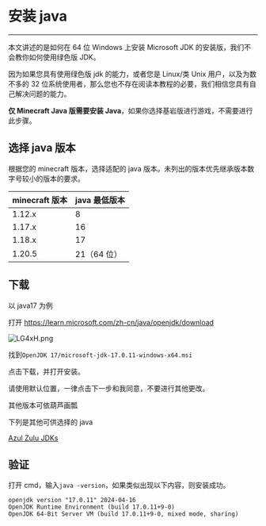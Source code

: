 # 安装 java

---

本文讲述的是如何在 64 位 Windows 上安装 Microsoft JDK 的安装版，我们不会教你如何使用绿色版 JDK。

因为如果您具有使用绿色版 jdk 的能力，或者您是 Linux/类 Unix 用户，以及为数不多的 32 位系统使用者，那么您也不存在阅读本教程的必要，我们相信您具有自己解决问题的能力。

**仅 Minecraft Java 版需要安装 Java**，如果你选择基岩版进行游戏，不需要进行此步骤。

## 选择 java 版本

根据您的 minecraft 版本，选择适配的 java 版本。未列出的版本优先继承版本数字号较小的版本的要求。

| minecraft 版本 | java 最低版本 |
| -------------- | ------------- |
| 1.12.x         | 8             |
| 1.17.x         | 16            |
| 1.18.x         | 17            |
| 1.20.5         | 21（64 位）   |

## 下载

以 java17 为例

打开 https://learn.microsoft.com/zh-cn/java/openjdk/download

![LG4xH.png](https://r2.img.cdn.loliloli.net/19d48d1c0382158a62dfb072681f2190/2024/05/11/LG4xH.png)

找到`OpenJDK 17/microsoft-jdk-17.0.11-windows-x64.msi`

点击下载，并打开安装。

请使用默认位置，一律点击下一步和我同意，不要进行其他更改。

其他版本可依葫芦画瓢

下列是其他可供选择的 java

[Azul Zulu JDKs](https://www.azul.com/downloads/)

## 验证

打开 cmd，输入`java -version`，如果类似出现以下内容，则安装成功。

```shell
openjdk version "17.0.11" 2024-04-16
OpenJDK Runtime Environment (build 17.0.11+9-0)
OpenJDK 64-Bit Server VM (build 17.0.11+9-0, mixed mode, sharing)
```
